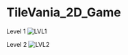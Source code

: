 # TileVania_2D_Game

Level 1
![LVL1](https://user-images.githubusercontent.com/60744320/197209008-7a52313e-34b3-4033-9677-e730efec0087.png)

Level 2
![LVL2](https://user-images.githubusercontent.com/60744320/197209043-f9dd13e9-6464-4443-a38b-e63901f25870.png)
